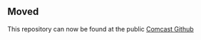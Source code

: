 ## Moved

This repository can now be found at the public [Comcast Github](https://github.com/Comcast/zootomy)
